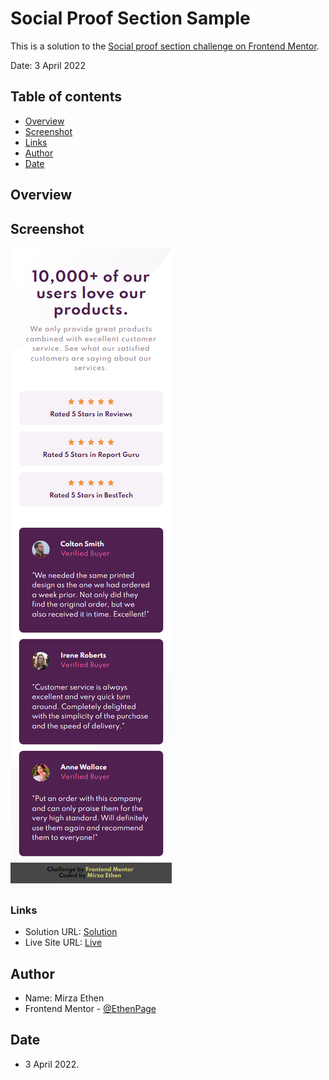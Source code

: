 # Social Proof Section Sample

This is a solution to the [Social proof section challenge on Frontend Mentor](https://www.frontendmentor.io/challenges/social-proof-section-6e0qTv_bA). 

Date: 3 April 2022

## Table of contents

- [Overview](#overview)
- [Screenshot](#screenshot)
- [Links](#links)
- [Author](#author)
- [Date](#date)

## Overview

## Screenshot

![](./screenshot.png)

### Links

- Solution URL: [Solution](https://your-solution-url.com)
- Live Site URL: [Live](https://ethenpage.github.io/Social-Proof-Section/)

## Author

- Name: Mirza Ethen
- Frontend Mentor - [@EthenPage](https://www.frontendmentor.io/profile/ethenpage)

## Date

- 3 April 2022.